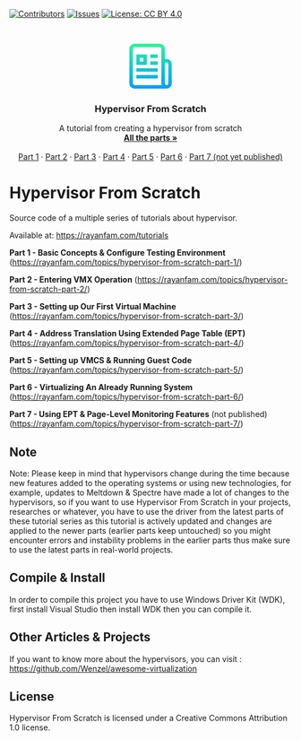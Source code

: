 [![Contributors][contributors-shield]][contributors-url]
[![Issues][issues-shield]][issues-url]
[![License: CC BY 4.0](https://img.shields.io/badge/License-CC%20BY%204.0-lightgrey.svg)](https://creativecommons.org/licenses/by/4.0/)

<br />
<p align="center">
  <a href="https://rayanfam.com">
    <img src="images/logo.png" alt="Logo" width="80" height="80">
  </a>

  <h3 align="center">Hypervisor From Scratch</h3>

  <p align="center">
    A tutorial from creating a hypervisor from scratch
    <br />
    <a href="https://rayanfam.com/tutorials/"><strong>All the parts »</strong></a>
    <br />
    <br />
    <a href="https://rayanfam.com/topics/hypervisor-from-scratch-part-1/">Part 1</a>
    ·
    <a href="https://rayanfam.com/topics/hypervisor-from-scratch-part-2/">Part 2</a>
    ·
	<a href="https://rayanfam.com/topics/hypervisor-from-scratch-part-3/">Part 3</a>
    ·
	<a href="https://rayanfam.com/topics/hypervisor-from-scratch-part-4/">Part 4</a>
    ·
	<a href="https://rayanfam.com/topics/hypervisor-from-scratch-part-5/">Part 5</a>
    ·
	<a href="https://rayanfam.com/topics/hypervisor-from-scratch-part-6/">Part 6</a>
    ·
	<a href="https://rayanfam.com/topics/hypervisor-from-scratch-part-7/">Part 7 (not yet published)</a>
  </p>
</p>

# Hypervisor From Scratch
Source code of a multiple series of tutorials about hypervisor. 

Available at: https://rayanfam.com/tutorials


**Part 1 - Basic Concepts & Configure Testing Environment**
(https://rayanfam.com/topics/hypervisor-from-scratch-part-1/)


**Part 2 - Entering VMX Operation** 
(https://rayanfam.com/topics/hypervisor-from-scratch-part-2/)


**Part 3 - Setting up Our First Virtual Machine** 
(https://rayanfam.com/topics/hypervisor-from-scratch-part-3/)


**Part 4 - Address Translation Using Extended Page Table (EPT)** 
(https://rayanfam.com/topics/hypervisor-from-scratch-part-4/)


**Part 5 - Setting up VMCS &amp; Running Guest Code** 
(https://rayanfam.com/topics/hypervisor-from-scratch-part-5/)


**Part 6 - Virtualizing An Already Running System** 
(https://rayanfam.com/topics/hypervisor-from-scratch-part-6/)


**Part 7 - Using EPT & Page-Level Monitoring Features** (not published)
(https://rayanfam.com/topics/hypervisor-from-scratch-part-7/)

## Note

Note: Please keep in mind that hypervisors change during the time because new features added to the operating systems or using new technologies, for example, updates to Meltdown & Spectre have made a lot of changes to the hypervisors, so if you want to use Hypervisor From Scratch in your projects, researches or whatever, you have to use the driver from the latest parts of these tutorial series as this tutorial is actively updated and changes are applied to the newer parts (earlier parts keep untouched) so you might encounter errors and instability problems in the earlier parts thus make sure to use the latest parts in real-world projects.



## Compile & Install

In order to compile this project you have to use Windows Driver Kit (WDK), first install Visual Studio then install WDK then you can compile it.


## Other Articles & Projects

If you want to know more about the hypervisors, you can visit : https://github.com/Wenzel/awesome-virtualization

<!-- LICENSE -->
## License

Hypervisor From Scratch is licensed under a Creative Commons Attribution 1.0 license.

[contributors-shield]: https://img.shields.io/github/contributors/othneildrew/Best-README-Template.svg?style=flat-square
[contributors-url]: https://github.com/SinaKarvandi/Hypervisor-From-Scratch/graphs/contributors
[forks-shield]: https://img.shields.io/github/forks/othneildrew/Best-README-Template.svg?style=flat-square
[forks-url]: https://github.com/SinaKarvandi/Hypervisor-From-Scratch/network/members
[stars-shield]: https://img.shields.io/github/stars/othneildrew/Best-README-Template.svg?style=flat-square
[stars-url]: https://github.com/SinaKarvandi/Hypervisor-From-Scratch/stargazers
[issues-shield]: https://img.shields.io/github/issues/othneildrew/Best-README-Template.svg?style=flat-square
[issues-url]: https://github.com/SinaKarvandi/Hypervisor-From-Scratch/issues
